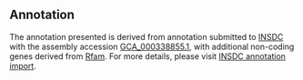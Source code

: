 

Annotation
----------

The annotation presented is derived from annotation submitted to
[INSDC](http://www.insdc.org) with the assembly accession
[GCA\_000338855.1](http://www.ebi.ac.uk/ena/data/view/GCA_000338855.1),
with additional non-coding genes derived from
[Rfam](http://rfam.xfam.org/). For more details, please visit [INSDC
annotation
import](http://ensemblgenomes.org/info/data/insdc_annotation).
